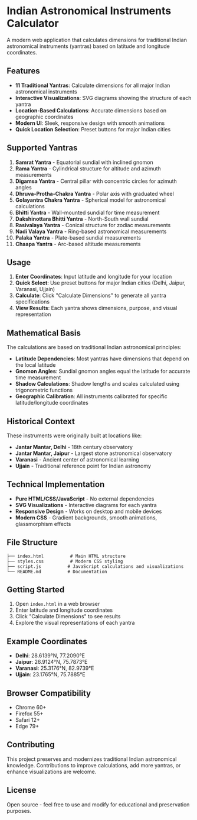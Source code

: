 # Indian Astronomical Instruments Calculator

A modern web application that calculates dimensions for traditional Indian astronomical instruments (yantras) based on latitude and longitude coordinates.

## Features

- **11 Traditional Yantras**: Calculate dimensions for all major Indian astronomical instruments
- **Interactive Visualizations**: SVG diagrams showing the structure of each yantra
- **Location-Based Calculations**: Accurate dimensions based on geographic coordinates
- **Modern UI**: Sleek, responsive design with smooth animations
- **Quick Location Selection**: Preset buttons for major Indian cities

## Supported Yantras

1. **Samrat Yantra** - Equatorial sundial with inclined gnomon
2. **Rama Yantra** - Cylindrical structure for altitude and azimuth measurements
3. **Digamsa Yantra** - Central pillar with concentric circles for azimuth angles
4. **Dhruva-Protha-Chakra Yantra** - Polar axis with graduated wheel
5. **Golayantra Chakra Yantra** - Spherical model for astronomical calculations
6. **Bhitti Yantra** - Wall-mounted sundial for time measurement
7. **Dakshinottara Bhitti Yantra** - North-South wall sundial
8. **Rasivalaya Yantra** - Conical structure for zodiac measurements
9. **Nadi Valaya Yantra** - Ring-based astronomical measurements
10. **Palaka Yantra** - Plate-based sundial measurements
11. **Chaapa Yantra** - Arc-based altitude measurements

## Usage

1. **Enter Coordinates**: Input latitude and longitude for your location
2. **Quick Select**: Use preset buttons for major Indian cities (Delhi, Jaipur, Varanasi, Ujjain)
3. **Calculate**: Click "Calculate Dimensions" to generate all yantra specifications
4. **View Results**: Each yantra shows dimensions, purpose, and visual representation

## Mathematical Basis

The calculations are based on traditional Indian astronomical principles:

- **Latitude Dependencies**: Most yantras have dimensions that depend on the local latitude
- **Gnomon Angles**: Sundial gnomon angles equal the latitude for accurate time measurement
- **Shadow Calculations**: Shadow lengths and scales calculated using trigonometric functions
- **Geographic Calibration**: All instruments calibrated for specific latitude/longitude coordinates

## Historical Context

These instruments were originally built at locations like:
- **Jantar Mantar, Delhi** - 18th century observatory
- **Jantar Mantar, Jaipur** - Largest stone astronomical observatory
- **Varanasi** - Ancient center of astronomical learning
- **Ujjain** - Traditional reference point for Indian astronomy

## Technical Implementation

- **Pure HTML/CSS/JavaScript** - No external dependencies
- **SVG Visualizations** - Interactive diagrams for each yantra
- **Responsive Design** - Works on desktop and mobile devices
- **Modern CSS** - Gradient backgrounds, smooth animations, glassmorphism effects

## File Structure

```
├── index.html          # Main HTML structure
├── styles.css          # Modern CSS styling
├── script.js          # JavaScript calculations and visualizations
└── README.md          # Documentation
```

## Getting Started

1. Open `index.html` in a web browser
2. Enter latitude and longitude coordinates
3. Click "Calculate Dimensions" to see results
4. Explore the visual representations of each yantra

## Example Coordinates

- **Delhi**: 28.6139°N, 77.2090°E
- **Jaipur**: 26.9124°N, 75.7873°E
- **Varanasi**: 25.3176°N, 82.9739°E
- **Ujjain**: 23.1765°N, 75.7885°E

## Browser Compatibility

- Chrome 60+
- Firefox 55+
- Safari 12+
- Edge 79+

## Contributing

This project preserves and modernizes traditional Indian astronomical knowledge. Contributions to improve calculations, add more yantras, or enhance visualizations are welcome.

## License

Open source - feel free to use and modify for educational and preservation purposes.
